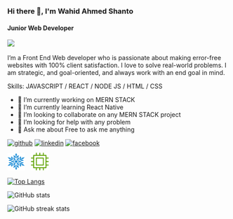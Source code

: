 ### Hi there 👋, I'm Wahid Ahmed Shanto
#### Junior Web Developer
![](https://komarev.com/ghpvc/?username=wahid137&style=flat-square)

I’m a Front End Web developer who is passionate about making error-free websites with 100% client satisfaction. I love to solve real-world problems. I am strategic, and goal-oriented, and always work with an end goal in mind.

Skills: JAVASCRIPT / REACT / NODE JS / HTML / CSS

- 🔭 I’m currently working on MERN STACK 
- 🌱 I’m currently learning React Native 
- 👯 I’m looking to collaborate on any MERN STACK project 
- 🤔 I’m looking for help with any problem 
- 💬 Ask me about Free to ask me anything 


[<img src='https://cdn.jsdelivr.net/npm/simple-icons@3.0.1/icons/github.svg' alt='github' height='40'>](https://github.com/Wahid137)  [<img src='https://cdn.jsdelivr.net/npm/simple-icons@3.0.1/icons/linkedin.svg' alt='linkedin' height='40'>](https://www.linkedin.com/in/wahid-ahmed-shanto-52b47a219//)  [<img src='https://cdn.jsdelivr.net/npm/simple-icons@3.0.1/icons/facebook.svg' alt='facebook' height='40'>](https://www.facebook.com/wahidahmed.shanto.7)  

<a href='https://archiveprogram.github.com/'><img src='https://raw.githubusercontent.com/acervenky/animated-github-badges/master/assets/acbadge.gif' width='40' height='40'></a> <a href='https://docs.github.com/en/developers'><img src='https://raw.githubusercontent.com/acervenky/animated-github-badges/master/assets/devbadge.gif' width='40' height='40'></a> 

[![Top Langs](https://github-readme-stats.vercel.app/api/top-langs/?username=Wahid137)](https://github.com/anuraghazra/github-readme-stats)

![GitHub stats](https://github-readme-stats.vercel.app/api?username=Wahid137&show_icons=true&count_private=true)  

![GitHub streak stats](https://streak-stats.demolab.com/?user=Wahid137)  


